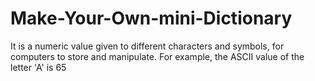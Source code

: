 # Make-Your-Own-mini-Dictionary
It is a numeric value given to different characters and symbols, for computers to store and manipulate. For example, the ASCII value of the letter 'A' is 65
